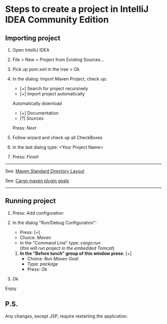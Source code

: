 # Steps to create a project in IntelliJ IDEA Community Edition

## Importing project

1. Open IntelliJ IDEA

2. File > New > Project from Existing Sources...

3. Pick up pom.xml in the tree > Ok

4. In the dialog: Import Maven Project, check up:
	- [+] Search for project recursively
	- [+] Import project automatically
	
	Automatically download
	- [+] Documentation
	- [?] Sources
    
    Press: *Next*

5. Follow wizard and check up all CheckBoxes

6. In the last dialog type: \<Your Project Name\>

7. Press: *Finish*

---
See: [Maven Standard Directory Layout](https://maven.apache.org/guides/introduction/introduction-to-the-standard-directory-layout.html)

See: [Cargo maven plugin goals](https://codehaus-cargo.github.io/cargo/Maven2+Plugin+Getting+Started.html)

---

## Running project

1. Press: Add configuration

2. In the dialog "Run/Debug Configuration":
    - Press: [+]
    - Choice: *Maven*
    - In the "Command Line" type: *cargo:run*  
    (*this will run project in the embedded Tomcat*)

    1. **In the "Before lunch" group of this window press**: [+] 
        - Choice: *Run Maven Goal*
        - Type: *package*
        - Press: *Ok*

3. Ok

Enjoy

P.S.
--------------
Any changes, except JSP, require restarting the application.
